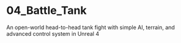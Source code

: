 # 04_Battle_Tank
An open-world head-to-head tank fight with simple AI, terrain, and advanced control system in Unreal 4
